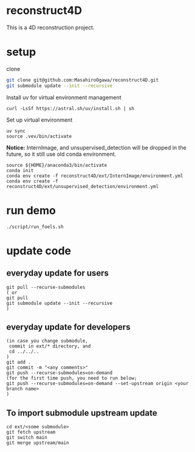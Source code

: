 # reconstruct4D
This is a 4D reconstruction project.

# setup
clone
```bash
git clone git@github.com:MasahiroOgawa/reconstruct4D.git
git submodule update --init --recursive
```
Install uv for virtual environment management
```
curl -LsSf https://astral.sh/uv/install.sh | sh

```

Set up virtual environment
```
uv sync
source .vev/bin/activate
```

**Notice:** InternImage, and unsupervised_detection will be dropped in the future, so it still use old conda environment.
```
source ${HOME}/anaconda3/bin/activate
conda init
conda env create -f reconstruct4D/ext/InternImage/environment.yml
conda env create -f reconstruct4D/ext/unsupervised_detection/environment.yml
```

# run demo
```
./script/run_foels.sh
```

# update code
## everyday update for users
```
git pull --recurse-submodules
( or
git pull
git submodule update --init --recursive
)
```

## everyday update for developers
```
(in case you change submodule,
 commit in ext/* directory, and
 cd ../../..
)
git add .
git commit -m "<any comments>"
git push --recurse-submodules=on-demand
(for the first time push, you need to run below;
git push --recurse-submodules=on-demand --set-upstream origin <your branch name>
)
```

## To import submodule upstream update
```
cd ext/<some submodule>
git fetch upstream
git switch main
git merge upstream/main
```